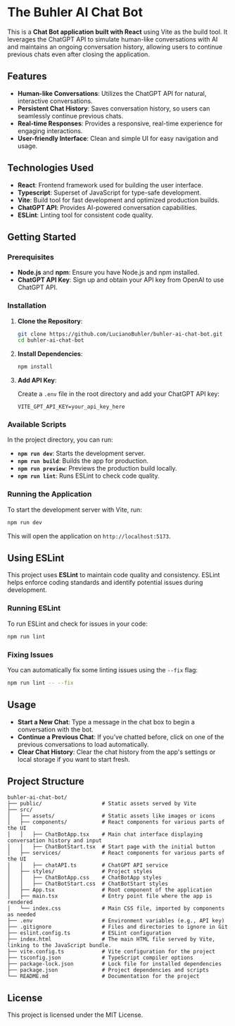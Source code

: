
# The Buhler AI Chat Bot 

This is a **Chat Bot application built with React** using Vite as the build tool. It leverages the ChatGPT API to simulate human-like conversations with AI and maintains an ongoing conversation history, allowing users to continue previous chats even after closing the application.

## Features

- **Human-like Conversations**: Utilizes the ChatGPT API for natural, interactive conversations.
- **Persistent Chat History**: Saves conversation history, so users can seamlessly continue previous chats.
- **Real-time Responses**: Provides a responsive, real-time experience for engaging interactions.
- **User-friendly Interface**: Clean and simple UI for easy navigation and usage.

## Technologies Used

- **React**: Frontend framework used for building the user interface.
- **Typescript**: Superset of JavaScript for type-safe development.
- **Vite**: Build tool for fast development and optimized production builds.
- **ChatGPT API**: Provides AI-powered conversation capabilities.
- **ESLint**: Linting tool for consistent code quality.

## Getting Started

### Prerequisites

- **Node.js** and **npm**: Ensure you have Node.js and npm installed.
- **ChatGPT API Key**: Sign up and obtain your API key from OpenAI to use ChatGPT API.

### Installation

1. **Clone the Repository**:

   ```bash
   git clone https://github.com/LucianoBuhler/buhler-ai-chat-bot.git
   cd buhler-ai-chat-bot
   ```

2. **Install Dependencies**:

   ```bash
   npm install
   ```

3. **Add API Key**:

   Create a `.env` file in the root directory and add your ChatGPT API key:

   ```plaintext
   VITE_GPT_API_KEY=your_api_key_here
   ```

### Available Scripts

In the project directory, you can run:

- **`npm run dev`**: Starts the development server.
- **`npm run build`**: Builds the app for production.
- **`npm run preview`**: Previews the production build locally.
- **`npm run lint`**: Runs ESLint to check code quality.

### Running the Application

To start the development server with Vite, run:

```bash
npm run dev
```

This will open the application on `http://localhost:5173`.

## Using ESLint

This project uses **ESLint** to maintain code quality and consistency. ESLint helps enforce coding standards and identify potential issues during development.

### Running ESLint

To run ESLint and check for issues in your code:

```bash
npm run lint
```

### Fixing Issues

You can automatically fix some linting issues using the `--fix` flag:

```bash
npm run lint -- --fix
```

## Usage

- **Start a New Chat**: Type a message in the chat box to begin a conversation with the bot.
- **Continue a Previous Chat**: If you’ve chatted before, click on one of the previous conversations to load automatically.
- **Clear Chat History**: Clear the chat history from the app's settings or local storage if you want to start fresh.


## Project Structure

```
buhler-ai-chat-bot/
├── public/                   # Static assets served by Vite
├── src/
│   ├── assets/               # Static assets like images or icons
│   ├── components/           # React components for various parts of the UI
│   │   ├── ChatBotApp.tsx    # Main chat interface displaying conversation history and input
│   │   ├── ChatBotStart.tsx  # Start page with the initial button 
│   ├── services/             # React components for various parts of the UI
│   │   ├── chatAPI.ts        # ChatGPT API service 
│   ├── styles/               # Project styles
│   │   ├── ChatBotApp.css    # ChatBotApp styles
│   │   ├── ChatBotStart.css  # ChatBotStart styles
│   ├── App.tsx               # Root component of the application
│   ├── main.tsx              # Entry point file where the app is rendered
│   └── index.css             # Main CSS file, imported by components as needed
├── .env                      # Environment variables (e.g., API key)
├── .gitignore                # Files and directories to ignore in Git
├── eslint.config.ts          # ESLint configuration
├── index.html                # The main HTML file served by Vite, linking to the JavaScript bundle.
├── vite.config.ts            # Vite configuration for the project
├── tsconfig.json             # TypeScript compiler options
├── package-lock.json         # Lock file for installed dependencies
├── package.json              # Project dependencies and scripts
└── README.md                 # Documentation for the project
```

## License

This project is licensed under the MIT License.
